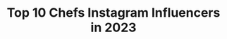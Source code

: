 ---
title: Top 10 Chefs Instagram Influencers in 2023
description: >-
  Find top chefs Instagram influencers in 2023. Most popular hashtags: #food #love #cheflife.
platform: Instagram
hits: 5178
text_top: Discover the best Instagram accounts on inBeat.
text_bottom: Our platform has 5178 Instagram influencers like this for you to pitch.
profiles:
  - username: "pazanin.ivan"
    fullname: >-
      Ivan Pazanin
    bio: >-
      Chef
    location: ""
    followers: 46449
    engagement: 516
    commentsToLikes: 0.008613
    id: ck6u6obzmgrtl0j71aaps5ata
    verified: false
    hashtags: "#loccitanehrvatska, #maggi, #klaramaricpasta, #loccitanehr"
  - username: "corneliapoletto"
    fullname: >-
      Cornelia Poletto
    bio: >-
      Chef
    location: "Germany"
    followers: 25558
    engagement: 308
    commentsToLikes: 0.025518
    id: ck13550ahzqlk0i19fook9pfy
    verified: true
    hashtags: "#medizin, #pflegeberuf, #hamburg, #pflege"
  - username: "martinbennreal"
    fullname: >-
      Martin  Benn
    bio: >-
      CHEF
    location: "Australia"
    followers: 35666
    engagement: 224
    commentsToLikes: 0.030442
    id: ck5bux70hil8x0i11wgh3yujl
    verified: false
    hashtags: "#architecture, #noice, #toomuchtimeinlockdown, #repost"
  - username: "chefwilliambradley"
    fullname: >-
      William Bradley
    bio: >-
      Chef
    location: "United States"
    followers: 6335
    engagement: 465
    commentsToLikes: 0.042775
    id: ck0ttsekh44in0i19kmkcilf5
    verified: false
    hashtags: "#food, #keepgoing, #michelinguideca, #michelin"
  - username: "jskenes"
    fullname: >-
      Joshua Skenes
    bio: >-
      chef
    location: "United States"
    followers: 157687
    engagement: 204
    commentsToLikes: 0.021248
    id: ck0vw8wrcsms30i19fp5tkn8a
    verified: true
    hashtags: ""
  - username: "knowpmw"
    fullname: >-
      💘⚡️🦋KNOWPMW🏋🏿‍♂️
    bio: >-
      BAMBINO NEGRO . ON GAS 🥩CHEF PMW TEE🍳 Acquista ora:
    location: "Italy"
    followers: 22291
    engagement: 1899
    commentsToLikes: 0.127427
    id: ck1393ujijdq90i195l7v5311
    verified: false
    hashtags: ""
  - username: "almendradealba"
    fullname: >-
      Almond🌰
    bio: >-
      Cocinando con amor sabe mejor 😋 Chef mexicana 🇲🇽 @almendra_cocina_gdl 📍GDL,MEX
    location: "Mexico"
    followers: 29433
    engagement: 1156
    commentsToLikes: 0.075963
    id: ck5cg34oqo38j0i11dw6609pn
    verified: false
    hashtags: "#highstreetgirls, #highstreetmx, #sheingals, #shein"
  - username: "tziganette"
    fullname: >-
      Amélie
    bio: >-
      👨‍👩‍👧‍👦 Mum of Estebán, Olivia & Alba 🌻Ex Auxiliaire de puériculture 👰🏻🤵 @n0un0ur5 🤱🏻Cheffe de moi chez @tziganettecreation Nos fringues lactés ⬇️
    location: "France"
    followers: 80627
    engagement: 1014
    commentsToLikes: 0.043972
    id: ck5zxa8u87moa0i141godp6v3
    verified: false
    hashtags: "#boobslact, #albadejourenjour, #breastfeeding, #sigrande"
  - username: "feodor_kiselev"
    fullname: >-
      Feodor Kiselev
    bio: >-
      💬 dm for collab 🐾 tiktok: feodor.kiselev 🌑 live in Japan 🇯🇵 🌑 gender: male 🌑 japanese chef 🍣 🌑 cat lover 🐈 🌑 #goth & #anime =🖤 писька еда и котики
    location: "Japan"
    followers: 29549
    engagement: 1868
    commentsToLikes: 0.055719
    id: ck5zkqc7sjyov0i149ve6ew4c
    verified: false
    hashtags: "#gothaesthetic, #aesthetic, #nugoth, #gothgoth"
  - username: "trishas.transformation"
    fullname: >-
      Trisha Lewis
    bio: >-
      32, author, speaker, chef Irish ☘️ trishastransformationcork@gmail.com 26 stone (February 2018) 19 stone 10lbs
    location: "United States"
    followers: 160354
    engagement: 584
    commentsToLikes: 0.105651
    id: ck5zq6p43u1hh0i140lpr83my
    verified: true
    hashtags: "#fitness, #fitnessday, #ad, #weightloss"
---